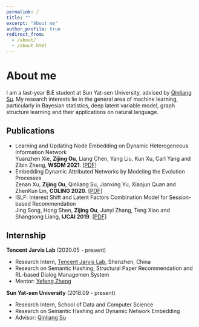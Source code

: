 ```yaml
---
permalink: /
title: ""
excerpt: "About me"
author_profile: true
redirect_from: 
  - /about/
  - /about.html
---
```


About me
======
I am a last-year B.E student at Sun Yat-sen University, advised by [Qinliang Su](http://sdcs.sysu.edu.cn/content/3796). My research interests lie in the general area of machine learning, particularly in Bayesian statistics, deep latent variable model, graph structure learning and their applications on natural language.

Publications
------
- Learning and Updating Node Embedding on Dynamic Heterogeneous Information Network <br>
 Yuanzhen Xie, <b>Zijing Ou</b>, Liang Chen, Yang Liu, Kun Xu, Carl Yang and Zibin Zheng, <b>WSDM 2021</b>. <a href="https://jiyang3.web.engr.illinois.edu/files/dyhine.pdf">[PDF]</a>
- Embedding Dynamic Attributed Networks by Modeling the Evolution Processes <br>
 Zenan Xu, <b>Zijing Ou</b>, Qinliang Su, Jianxing Yu, Xiaojun Quan and ZhenKun Lin, <b>COLING 2020</b>. <a href="https://www.aclweb.org/anthology/2020.coling-main.600.pdf">[PDF]</a>
- ISLF: Interest Shift and Latent Factors Combination Model for Session-based Recommendation <br>
 Jing Song, Hong Shen, <b>Zijing Ou</b>, Junyi Zhang, Teng Xiao and Shangsong Liang, <b>IJCAI 2019</b>. <a href="https://www.ijcai.org/Proceedings/2019/0799.pdf">[PDF]</a>

Internship
------
**Tencent Jarvis Lab** (2020.05 - present)
- Research Intern, <a href="https://jarvislab.tencent.com/">Tencent Jarvis Lab</a>, Shenzhen, China
- Research on Semantic Hashing, Structural Paper Recommendation and RL-based Dialog Managemen System
- Mentor: [Yefeng Zheng](https://sites.google.com/site/yefengzheng/)

**Sun Yat-sen University** (2018.09 - present)
- Research Intern, School of Data and Computer Science
- Research on Semantic Hashing and Dynamic Network Embedding
- Advisor: [Qinliang Su](http://sdcs.sysu.edu.cn/content/3796)
